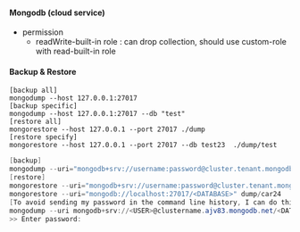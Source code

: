 #### Mongodb (cloud service)
- permission
    - readWrite-built-in role : can drop collection, should use custom-role with read-built-in role
#### Backup & Restore
    [backup all]
    mongodump --host 127.0.0.1:27017 
    [backup specific]
    mongodump --host 127.0.0.1:27017 --db "test"
    [restore all]
    mongorestore --host 127.0.0.1 --port 27017 ./dump
    [restore specify]
    mongorestore --host 127.0.0.1 --port 27017 --db test23  ./dump/test
```ps1
[backup]
mongodump --uri="mongodb+srv://username:password@cluster.tenant.mongodb.net/[collection_name]"
[restore]
mongorestore --uri="mongodb+srv://username:password@cluster.tenant.mongodb.net/database" dump/
mongorestore --uri="mongodb://localhost:27017/<DATABASE>" dump/car24
[To avoid sending my password in the command line history, I can do this instead:]
mongodump --uri mongodb+srv://<USER>@clustername.ajv83.mongodb.net/<DATABASE>
>> Enter password:
```
